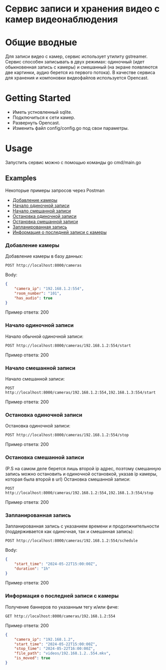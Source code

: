 # Сервис записи и хранения видео с камер видеонаблюдения

# Общие вводные
Для записи видео с камер, сервис использует утилиту gstreamer. Сервис способен записывать в двух режимах: одиночный (идет обыкновенная запись с камеры) и смешанный (на экране появляются две картинки, аудио берется из первого потока).
В качестве сервиса для хранения и компоновки видеофайлов используется Opencast.

# Getting Started

- Иметь устновленный sqlite.
- Подключиться к сети камер.
- Развернуть Opencast.
- Изменить файл config/config.go под свои параметры.

# Usage

Запустить сервис можно с помощью команды go cmd/main.go


## Examples

Некоторые примеры запросов через Postman
- [Добавление камеры](#create-camera)
- [Начало одиночной записи](#single-start)
- [Начало смешанной записи](#mixed-start)
- [Остановка одиночной записи](#single-stop)
- [Остановка смешанной записи](#mixed-stop)
- [Запланированная запись](#schedule)
- [Информация о последней записи с камеры](#stats)

### Добавление камеры <a name="create-camera"></a>

Добавление камеры в базу данных:
```curl
POST http://localhost:8000/cameras
```

Body:
```json
{
	"camera_ip": "192.168.1.2:554",
	"room_number": "101",
	"has_audio": true
}
```

Пример ответа:
200

### Начало одиночной записи <a name="single-start"></a>

Начало обычной одиночной записи:
```curl
POST http://localhost:8000/cameras/192.168.1.2:554/start
```

Пример ответа:
200

### Начало смешанной записи <a name="mixed-start"></a>

Начало смешанной записи:
```curl
POST http://localhost:8000/cameras/192.168.1.2:554,192.168.1.3:554/start
```

Пример ответа:
200

### Остановка одиночной записи <a name="single-stop"></a>

Остановка одиночной записи:
```curl
POST http://localhost:8000/cameras/192.168.1.2:554/stop
```

Пример ответа:
200

### Остановка смешанной записи <a name="mixed-stop"></a>
(P.S на самом деле берется лишь второй ip адрес, поэтому смешанную запись можно остановить и одиночной остановкой, указав ip камеры, которая была второй в url)
Остановка смешанной записи:
```curl
POST http://localhost:8000/cameras/192.168.1.2:554,192.168.1.3:554/stop
```

Пример ответа:
200

### Запланированная запись <a name="schedule"></a>

Запланированная запись с указанием времени и продолжнительности (поддерживается как одиночная, так и смешанная запись):
```curl
POST http://localhost:8000/cameras/192.168.1.2:554/schedule
```
Body:
```json
{
	"start_time": "2024-05-22T15:00:00Z",
	"duration": "1h"
}
```
Пример ответа:
200

### Информация о последней записи с камеры <a name="stats"></a>

Получение баннеров по указанным тегу и/или фиче:
```curl
GET http://localhost:8000/cameras/192.168.1.2:554
```

Пример ответа:
200
```json
{
    "camera_ip": "192.168.1.2",
    "start_time": "2024-05-22T15:00:00Z",
    "stop_time": "2024-05-22T16:00:00Z",
    "file_path": "videos/192.168.1.2..554.mkv",
    "is_moved": true
}
```
